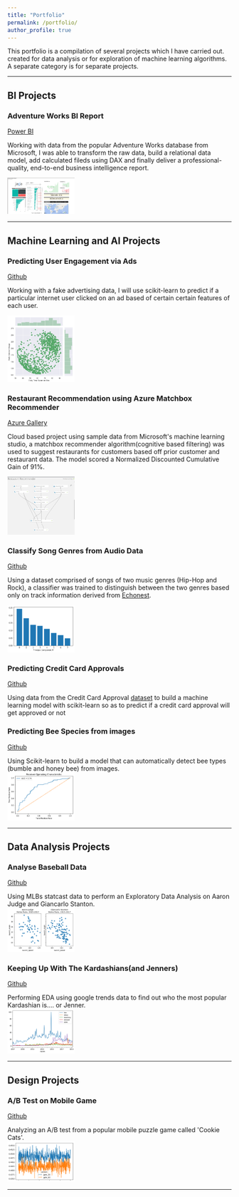 ```yaml
---
title: "Portfolio"
permalink: /portfolio/
author_profile: true
---
```


This portfolio is a compilation of several projects which I have carried out. created for data analysis or for exploration of machine learning algorithms. A separate category is for separate projects.


---
## BI Projects

### Adventure Works BI Report

[Power BI](https://app.powerbi.com/view?r=eyJrIjoiM2EyNjIyMTctOTk5NC00MmM2LWFkNDEtN2Q4OWJjNjRhNjEyIiwidCI6IjBmODNlMjdiLTQ4YjMtNGZkNC05M2QzLTE4YzllNDNiNjA5NiIsImMiOjl9)

Working with data from the popular Adventure Works database from Microsoft, I was able to transform the raw data, build a relational data model, add calculated fileds using DAX and finally deliver a professional-quality, end-to-end business intelligence report. 

<img src="/images/2019-05-22-adventure_works-bi/Adventure_works.png" width="30%"> 

---
## Machine Learning and AI Projects

### Predicting User Engagement via Ads

[Github](https://github.com/mrAlakija/Personal-Projects/blob/master/Predicting%20User%20Engagement/Predicting%20user%20engagement%20via%20ads.ipynb)

Working with a fake advertising data, I will use scikit-learn to predict if a particular internet user clicked on an ad based of certain
certain features of each user. 

<img src="/images/2019-04-15-predict-user-engagement/time-spent-on-site.png" width="30%"> 

### Restaurant Recommendation using Azure Matchbox Recommender

[Azure Gallery](https://gallery.azure.ai/Experiment/Restaurant-Recommender-3)

Cloud based project using sample data from Microsoft's machine learning studio, a matchbox recommender algorithm(cognitive based filtering) was used to suggest restaurants for customers based off prior customer and restaurant data. The model scored a Normalized Discounted Cumulative Gain
of 91%.

<img src="/images/2019-04-23-restaurant_recommender/restaurant_recommender.png" width="30%">

### Classify Song Genres from Audio Data

[Github](https://github.com/mrAlakija/Datacamp-Portfolio-Projects/tree/master/Classify%20Song%20Genres%20from%20Audio%20Data)

Using a dataset comprised of songs of two music genres (Hip-Hop and Rock), a classifier was trained to distinguish between the two genres based only on track information derived from [Echonest](http://the.echonest.com/). 

<img src="/images/2019-04-15-classify-audio-songs/PCA.png" width="30%">

### Predicting Credit Card Approvals

[Github](https://github.com/mrAlakija/Datacamp-Portfolio-Projects/tree/master/Predicting%20Credit%20Card%20Approvals)

Using data from the Credit Card Approval [dataset](http://archive.ics.uci.edu/ml/datasets/credit+approval) to build a machine learning model with scikit-learn so as to predict if a credit card approval will get approved or not

### Predicting Bee Species from images

[Github](https://github.com/mrAlakija/Datacamp-Portfolio-Projects/tree/master/Na%C3%AFve%20Bees_%20Predict%20Species%20from%20Images)

Using Scikit-learn to build a model that can automatically detect bee types (bumble  and honey bee) from images.  
<img src="/images/2019-04-15-predict-bees/roc.png" width="30%">

---

## Data Analysis Projects

### Analyse Baseball Data

[Github](https://github.com/mrAlakija/Datacamp-Portfolio-Projects/tree/master/A%20New%20Era%20of%20Data%20Analysis%20in%20Baseball)  

Using MLBs statcast data to perform an Exploratory Data Analysis on Aaron Judge and Giancarlo Stanton.  
<img src="/images/2019-04-15-mlb-eda/project-image.png" width="30%">  

### Keeping Up With The Kardashians(and Jenners)

[Github](https://github.com/mrAlakija/Datacamp-Portfolio-Projects/tree/master/Up%20and%20Down%20With%20the%20Kardashians)  

Performing EDA using google trends data to find out who the most popular Kardashian is.... or Jenner.    
<img src="/images/2019-04-15-kardashian-eda/kardashians-vs-jenners.png" width="30%">

---

## Design Projects

### A/B Test on Mobile Game

[Github](https://github.com/mrAlakija/Datacamp-Portfolio-Projects/tree/master/Mobile%20Games%20A%20B%20Testing%20With%20Cookie%20Cats/B%20Testing%20with%20Cookie%20Cats)

Analyzing an A/B test from a popular mobile puzzle game called 'Cookie Cats'.  
<img src="/images/2019-04-15-ab-test/a-b-testing.png" width="30%">

---
